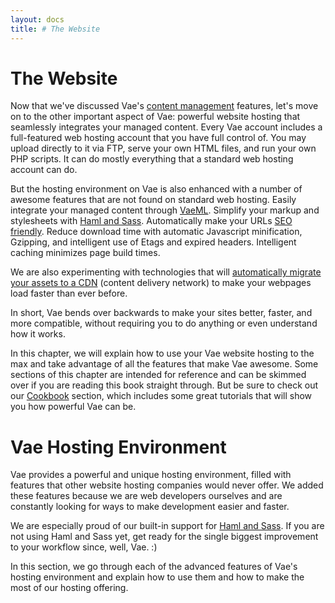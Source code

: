 ```yaml
---
layout: docs
title: # The Website
---
```


# The Website

Now that we've discussed Vae's [content management](#content_management)
features, let's move on to the other important aspect of Vae: powerful
website hosting that seamlessly integrates your managed content. Every
Vae account includes a full-featured web hosting account that you have
full control of. You may upload directly to it via FTP, serve your own
HTML files, and run your own PHP scripts. It can do mostly everything
that a standard web hosting account can do.

But the hosting environment on Vae is also enhanced with a number of
awesome features that are not found on standard web hosting. Easily
integrate your managed content through [VaeML](#vaeml). Simplify your
markup and stylesheets with [Haml and Sass](#haml_sass). Automatically
make your URLs [SEO friendly](#seo). Reduce download time with automatic
Javascript minification, Gzipping, and intelligent use of Etags and
expired headers. Intelligent caching minimizes page build times.

We are also experimenting with technologies that will [automatically
migrate your assets to a CDN](#caching) (content delivery network) to
make your webpages load faster than ever before.

In short, Vae bends over backwards to make your sites better, faster,
and more compatible, without requiring you to do anything or even
understand how it works.

In this chapter, we will explain how to use your Vae website hosting to
the max and take advantage of all the features that make Vae awesome.
Some sections of this chapter are intended for reference and can be
skimmed over if you are reading this book straight through. But be sure
to check out our [Cookbook](#cookbook) section, which includes some
great tutorials that will show you how powerful Vae can be.

# Vae Hosting Environment

Vae provides a powerful and unique hosting environment, filled with
features that other website hosting companies would never offer. We
added these features because we are web developers ourselves and are
constantly looking for ways to make development easier and faster.

We are especially proud of our built-in support for [Haml and
Sass](#haml_sass). If you are not using Haml and Sass yet, get ready for
the single biggest improvement to your workflow since, well, Vae. :)

In this section, we go through each of the advanced features of Vae's
hosting environment and explain how to use them and how to make the most
of our hosting offering.
